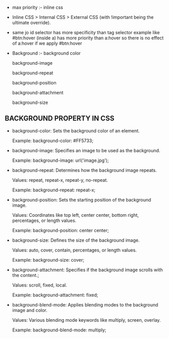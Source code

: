 - max priority :- inline css 

- Inline CSS > Internal CSS > External CSS (with !important being the ultimate override).

- same jo id selector has more specificity than tag selector example like #btn:hover (inside a) has more priority than a:hover
  so there is no effect of a:hover if we apply #btn:hover

- Background :-
    background color
  
    background-image

    background-repeat

    background-position

    background-attachment

    background-size

## BACKGROUND PROPERTY IN CSS  

- background-color: Sets the background color of an element.
  
  Example: background-color: #FF5733; 


- background-image: Specifies an image to be used as the background.
  
  Example: background-image: url('image.jpg'); 

  
- background-repeat: Determines how the background image repeats. 

  Values: repeat, repeat-x, repeat-y, no-repeat.
  
  Example: background-repeat: repeat-x;

  
- background-position: Sets the starting position of the background image.
  
  Values: Coordinates like top left, center center, bottom right, percentages, or length values. 
  
  Example: background-position: center center; 

  
- background-size: Defines the size of the background image.
  
  Values: auto, cover, contain, percentages, or length values.
  
  Example: background-size: cover;

  
- background-attachment: Specifies if the background image scrolls with the content.; 
  
  Values: scroll, fixed, local.
  
  Example: background-attachment: fixed; 

  
- background-blend-mode: Applies blending modes to the background image and color.
  
  Values: Various blending mode keywords like multiply, screen, overlay.
  
  Example: background-blend-mode: multiply;
  
  
